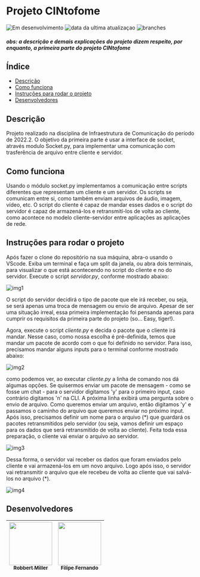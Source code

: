 # Projeto CINtofome

![Em desenvolvimento](https://img.shields.io/badge/status-em%20desenvolvimento-blue)
![data da ultima atualizaçao](https://img.shields.io/badge/data%20da%20%C3%BAltima%20vers%C3%A3o-abril-green)
![branches](https://img.shields.io/badge/branches-1-orange)
 
 #### _obs: a descrição e demais explicações do projeto dizem respeito, por enquanto, a primeira parte do projeto CINtofome_

## Índice 

* [Descrição](#descrição)
* [Como funciona](#como-funciona)
* [Instruções para rodar o projeto](#instruções-para-rodar-o-projeto)
* [Desenvolvedores](#desenvolvedores)

## Descrição

Projeto realizado na disciplina de Infraestrutura de Comunicação do período de 2022.2. O objetivo da primeira parte é usar a interface de socket, através modulo Socket.py, para implementar uma comunicação com trasferência de arquivo entre cliente e servidor.

## Como funciona 

Usando o módulo socket.py implementamos a comunicação entre  scripts diferentes que representam um cliente e  um servidor. Os scripts se comunicam entre si, como também enviam arquivos de áudio, imagem, vídeo, etc. O script do cliente é capaz de mandar esses dados e o script do servidor é capaz de armazená-los e retransmití-los de volta ao cliente, como acontece no modelo cliente-servidor entre aplicações as aplicações de rede.  

## Instruções para rodar o projeto 

Após fazer o clone do repositório na sua máquina, abra-o usando o VScode. Exiba um terminal e faça um split da janela, ou abra dois terminais, para visualizar o que está acontecendo no script do cliente e no do servidor. Execute o script _servidor.py_, conforme mostrado abaixo: 

![img1](https://user-images.githubusercontent.com/93690581/229764005-c80ddb70-c192-42b1-87a4-3966f542acfa.png)

O script do servidor decidirá o tipo de pacote que ele irá receber, ou seja, se será apenas uma troca de mensagem ou envio de arquivo. Apesar de ser uma situação irreal, essa primeira implementação foi pensanda apenas para cumprir os requisitos da primeira parte do projeto (so... Easy, tiger!). 

Agora, execute o script _cliente.py_ e decida o pacote que o cliente irá mandar. Nesse caso, como nossa escolha é pré-definida, temos que mandar um pacote de acordo com o que foi definido no servidor. Para isso, precisamos mandar alguns inputs para o terminal conforme mostrado abaixo: 

![img2](https://user-images.githubusercontent.com/93690581/229767118-04f52099-a6b9-4339-9f83-42df65388092.png)

como podemos ver, ao executar _cliente.py_ a linha de comando nos dá algumas opções. Se quisermos enviar um pacote de mensagem - como se fosse um chat -  para o servidor digitamos 'y' para o primeiro input, caso contrário digitamos 'n' na CLI. A próxima linha exibirá uma pergunta sobre o envio de arquivo. Como queremos enviar um arquivo, então digitamos 'y' e passamos o caminho do arquivo que queremos enviar no próximo input. Após isso, precisamos definir um nome para o arquivo (*) que guardará os pacotes retransmitidos pelo servidor (ou seja, vamos definir um espaço para os dados que será retransmitido de volta ao cliente). Feita toda essa preparação, o cliente vai enviar o arquivo ao servidor.

![img3](https://user-images.githubusercontent.com/93690581/229774795-a2a31534-783e-4e8d-9c72-b4ded61f49b9.jpg)


Dessa forma, o servidor vai receber os dados que foram enviados pelo cliente e vai armazená-los em um novo arquivo. Logo após isso, o servidor vai retransmitir o arquivo que ele recebeu de volta ao cliente que vai salvá-los no arquivo (*).  

![img4](https://user-images.githubusercontent.com/93690581/229774840-ae0d3904-5374-47e3-a000-8089a5d3ab19.jpg)



## Desenvolvedores

|  [<img src="https://avatars.githubusercontent.com/u/93690581?v=4" width=115><br><sub>Robbert Miller</sub>](https://github.com/rmls2) | [<img src="https://avatars.githubusercontent.com/u/47424471?v=4" width=115><br><sub>Filipe Fernando</sub>](https://github.com/lipe-1512) |
| :---: | :---: 


